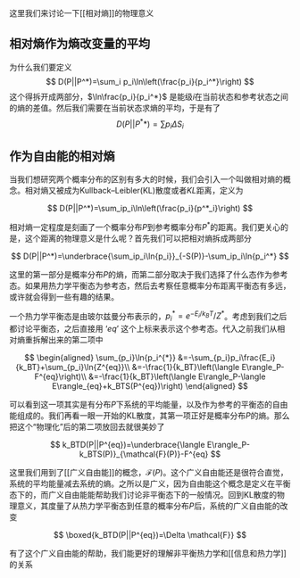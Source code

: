 这里我们来讨论一下[[相对熵]]的物理意义

## 相对熵作为熵改变量的平均

为什么我们要定义
$$
D(P||P^*)=\sum_i p_i\ln\left(\frac{p_i}{p_i^*}\right)
$$
这个得拆开成两部分，$\ln\frac{p_i}{p_i^*}$ 是能级$i$在当前状态和参考状态之间的熵的差值。然后我们需要在当前状态求熵的平均，于是有了
$$
D(P||P^**)=\sum p_i\Delta S_i
$$
## 作为自由能的相对熵
当我们想研究两个概率分布的区别有多大的时候，我们会引入一个叫做相对熵的概念。相对熵又被成为Kullback–Leibler(KL)散度或者$KL$距离，定义为

$$
D(P||P^*)=\sum_ip_i\ln\left(\frac{p_i}{p^*_i}\right)
$$

相对熵一定程度是刻画了一个概率分布$P$到参考概率分布$P^*$的距离。我们更关心的是，这个距离的物理意义是什么呢？首先我们可以把相对熵拆成两部分

$$
D(P||P^*)=\underbrace{\sum_ip_i\ln{p_i}}_{-S(P)}-\sum_ip_i\ln{p_i^*}
$$

这里的第一部分是概率分布$P$的熵，而第二部分取决于我们选择了什么态作为参考态。如果用热力学平衡态为参考态，然后去考察任意概率分布距离平衡态有多远，或许就会得到一些有趣的结果。

一个热力学平衡态是由玻尔兹曼分布表示的，$p_i^* =e^{-E_i/k_BT}/Z^*$。考虑到我们之后都讨论平衡态，之后直接用 ‘$eq$’ 这个上标来表示这个参考态。代入之前我们从相对熵重拆解出来的第二项中

$$
\begin{aligned}
\sum_{p_i}\ln{p_i^{*}}
&=-\sum_{p_i}p_i\frac{E_i}{k_BT}+\sum_{p_i}\ln{Z^{eq}}\\
&=-\frac{1}{k_BT}\left(\langle E\rangle_P-F^{eq}\right)\\
&=-\frac{1}{k_BT}\left(\langle E\rangle_P-\langle E\rangle_{eq}+k_BTS(P^{eq})\right)
\end{aligned}
$$

可以看到这一项其实是有分布$P$下系统的平均能量，以及作为参考的平衡态的自由能组成的。我们再看一眼一开始的KL散度，其第一项正好是概率分布$P$的熵。那么把这个“物理化”后的第二项放回去就很美妙了

$$
k_BTD(P||P^{eq})=\underbrace{\langle E\rangle_P-k_BTS(P)}_{\mathcal{F}(P)}-F^{eq}
$$

这里我们用到了[[广义自由能]]的概念，$\mathcal{F}(P)$。这个广义自由能还是很符合直觉，系统的平均能量减去系统的熵。之所以是广义，因为自由能这个概念是定义在平衡态下的，而广义自由能能帮助我们讨论非平衡态下的一般情况。回到KL散度的物理意义，其度量了从热力学平衡态到任意的概率分布$P$后，系统的广义自由能的改变

$$
\boxed{k_BTD(P||P^{eq})=\Delta \mathcal{F}}
$$

有了这个广义自由能的帮助，我们能更好的理解非平衡热力学和[[信息和热力学]]的关系